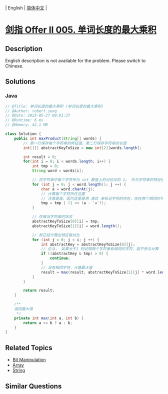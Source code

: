 
| English | [简体中文](README.md) |

# [剑指 Offer II 005. 单词长度的最大乘积](https://leetcode.cn//problems/aseY1I/)

## Description

<p>English description is not available for the problem. Please switch to Chinese.</p>


## Solutions


### Java

```Java
// @Title: 单词长度的最大乘积 (单词长度的最大乘积)
// @Author: robert.sunq
// @Date: 2023-05-27 00:01:37
// @Runtime: 6 ms
// @Memory: 42.1 MB

class Solution {
    public int maxProduct(String[] words) {
        // 第一行保存每个字符串的特征值，第二行保存字符串的长度
        int[][] abstractKeyToSize = new int[2][words.length];

        int result = 0;
        for(int i = 0; i < words.length; i++) {
            int tmp = 0;
            String word = words[i];

            // 将字符串中每个字符传为 int 数值上的对应位的 1。 作为字符串的特征值
            for (int j = 0; j < word.length(); j ++) {
                char a = word.charAt(j);
                // 计算每个字符所在位置
                // 注意是或，因为这里是用 高位 来标记字符的存在，存在两个相同的字符也要是高位，而不是进位
                tmp = tmp | (1 << (a - 'a'));
            }

            // 存储当字符串的状态
            abstractKeyToSize[0][i] = tmp;
            abstractKeyToSize[1][i] = word.length();

            // 和已经计算出特征做对比
            for (int j = 0; j < i; j ++) {
                int abstractKey = abstractKeyToSize[0][j];
                // 位与， 如果大于1 则证明两个字符串有相同的字符，就不参与计算
                if ((abstractKey & tmp) > 0) {
                    continue;
                }
                // 没有相同字符，计算最大值
                result = max(result, abstractKeyToSize[1][j] * word.length());
            }
        }

        return result;
    }

    /**
    返回最大值
     */
    private int max(int a, int b) {
        return a >= b ? a : b;
    }
}
```



## Related Topics

- [Bit Manipulation](https://leetcode.cn//tag/bit-manipulation)
- [Array](https://leetcode.cn//tag/array)
- [String](https://leetcode.cn//tag/string)

## Similar Questions


